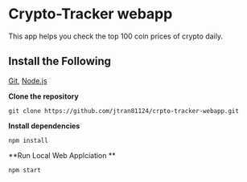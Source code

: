 # Crypto-Tracker webapp

This app helps you check the top 100 coin prices of crypto daily. 


## Install the Following

[Git](https://git-scm.com/downloads), [Node.js](https://nodejs.org/en/download/)

**Clone the repository**

`git clone https://github.com/jtran81124/crpto-tracker-webapp.git`

**Install dependencies**

`npm install`

**Run Local Web Applciation **

`npm start`


